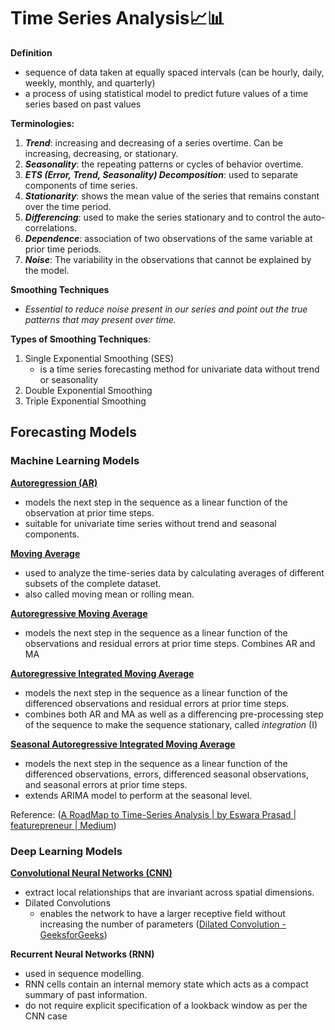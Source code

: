 
# Time Series Analysis📈📊

**Definition**
- sequence of data taken at equally spaced intervals (can be hourly, daily, weekly, monthly, and quarterly)
- a process of using statistical model to predict future values of a time series based on past values

 **Terminologies:**
1. ***Trend***: increasing and decreasing of a series overtime. Can be increasing, decreasing, or stationary.
2. ***Seasonality***: the repeating patterns or cycles of behavior overtime.
3. ***ETS (Error, Trend, Seasonality) Decomposition***: used to separate components of time series.
4. ***Stationarity***: shows the mean value of the series that remains constant over the time period.
5. ***Differencing***: used to make the series stationary and to control the auto-correlations.
6. ***Dependence***: association of two observations of the same variable at prior time periods.
7. ***Noise***: The variability in the observations that cannot be explained by the model.

**Smoothing Techniques**
- *Essential to reduce noise present in our series and point out the true patterns that may present over time.*

**Types of Smoothing Techniques**:
1. Single Exponential Smoothing (SES)
	- is a time series forecasting method for univariate data without trend or seasonality
2. Double Exponential Smoothing
3. Triple Exponential Smoothing

## Forecasting Models

### **Machine Learning Models**

**[Autoregression (AR)](Autoregression%20(AR).md)**
- models the next step in the sequence as a linear function of the observation at prior time steps.
- suitable for univariate time series without trend and seasonal components.

**[Moving Average](Moving%20Average.md)**
- used to analyze the time-series data by calculating averages of different subsets of the complete dataset.
- also called moving mean or rolling mean.

**[Autoregressive Moving Average](Autoregressive%20Moving%20Average.md)**
- models the next step in the sequence as a linear function of the observations and residual errors at prior time steps. Combines AR and MA

**[Autoregressive Integrated Moving Average](Autoregressive%20Integrated%20Moving%20Average.md)**
- models the next step in the sequence as a linear function of the differenced observations and residual errors at prior time steps.
- combines both AR and MA as well as a differencing pre-processing step of the sequence to make the sequence stationary, called *integration* (I)

**[Seasonal Autoregressive Integrated Moving Average](Seasonal%20Autoregressive%20Integrated%20Moving%20Average.md)**
- models the next step in the sequence as a linear function of the differenced observations, errors, differenced seasonal observations, and seasonal errors at prior time steps.
- extends ARIMA model to perform at the seasonal level.

Reference: ([A RoadMap to Time-Series Analysis | by Eswara Prasad | featurepreneur | Medium](https://medium.com/featurepreneur/a-roadmap-for-time-series-analysis-3faf49b2126))
### Deep Learning Models

**[Convolutional Neural Networks (CNN)](Convolutional%20Neural%20Networks%20(CNN).md)**
- extract local relationships that are invariant across spatial dimensions.
- Dilated Convolutions
	- enables the network to have a larger receptive field without increasing the number of parameters ([Dilated Convolution - GeeksforGeeks](https://www.geeksforgeeks.org/dilated-convolution/))

**Recurrent Neural Networks (RNN)**
- used in sequence modelling.
- RNN cells contain an internal memory state which acts as a compact summary of past information.
- do not require explicit specification of a lookback window as per the CNN case

